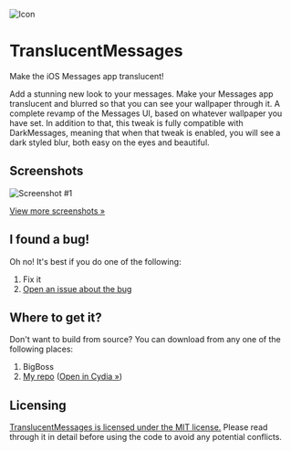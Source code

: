 ![Icon](https://repo.applebetas.co/package-data/applebetas.ios.tweak.translucentmessages/icon.png)
# TranslucentMessages

Make the iOS Messages app translucent!

Add a stunning new look to your messages. Make your Messages app translucent and blurred so that you can see your wallpaper through it. A complete revamp of the Messages UI, based on whatever wallpaper you have set.
In addition to that, this tweak is fully compatible with DarkMessages, meaning that when that tweak is enabled, you will see a dark styled blur, both easy on the eyes and beautiful.

## Screenshots

![Screenshot #1](https://repo.applebetas.co/package-data/applebetas.ios.tweak.translucentmessages/screenshots/1.png)

[View more screenshots »](https://repo.applebetas.co/depiction/applebetas.ios.tweak.translucentmessages/screenshots.html)

## I found a bug!

Oh no! It's best if you do one of the following:

1. Fix it
2. [Open an issue about the bug](https://www.github.com/AppleBetas/TranslucentMessages/issues)

## Where to get it?

Don't want to build from source? You can download from any one of the following places:

1. BigBoss
2. [My repo](https://repo.applebetas.co) ([Open in Cydia »](https://cydia.saurik.com/api/share#?source=https://repo.applebetas.co))

## Licensing

[TranslucentMessages is licensed under the MIT license.](/LICENSE) Please read through it in detail before using the code to avoid any potential conflicts.

